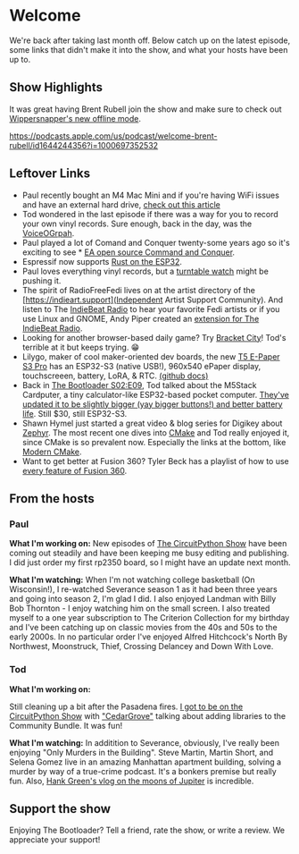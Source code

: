 # Welcome

We're back after taking last month off.  Below catch up on the latest episode, some links that didn't make it into the show, and what your hosts have been up to.

## Show Highlights
It was great having Brent Rubell join the show and make sure to check out [Wippersnapper's new offline mode](https://learn.adafruit.com/no-code-offline-data-logging-with-wippersnapper).

https://podcasts.apple.com/us/podcast/welcome-brent-rubell/id1644244356?i=1000697352532

## Leftover Links

* Paul recently bought an M4 Mac Mini and if you're having WiFi issues and have an external hard drive, [check out this article](https://appleinsider.com/inside/mac-mini/tips/how-to-fix-weak-wi-fi-on-a-m4-mac-mini-when-connected-to-a-drive-or-dock)
* Tod wondered in the last episode if there was a way for you to record your own vinyl records.  Sure enough, back in the day, was the [VoiceOGrpah](https://voiceograph.com/history-of-voice-o-graph).
* Paul played a lot of Comand and Conquer twenty-some years ago so it's exciting to see * [EA open source Command and Conquer](https://www.gamingonlinux.com/2025/02/ea-just-open-sourced-command-conquer-red-alert-renegade-and-generals/).
* Espressif now supports [Rust on the ESP32](https://hackaday.com/2025/02/27/esp-hal-a-stable-api-esp32-hal-gift-for-your-rust-code/).
* Paul loves everything vinyl records, but a [turntable watch](https://www.theverge.com/news/627130/ando-vinyl-record-automatic-watch-panasonic-technics-sl-1200-turntable) might be pushing it.
* The spirit of RadioFreeFedi lives on at the artist directory of the [https://indieart.support](Independent Artist Support Community). And listen to The [IndieBeat Radio](https://theindiebeat.fm) to hear your favorite Fedi artists or if you use Linux and GNOME, Andy Piper created an [extension for The IndieBeat Radio](https://andypiper.co.uk/2025/01/25/the-indie-beat-on-your-linux-desktop/).
* Looking for another browser-based daily game? Try [Bracket City](https://bracket.city/)!  Tod's terrible at it but keeps trying. 😁
* Lilygo, maker of cool maker-oriented dev boards, the new [T5 E-Paper S3 Pro](https://lilygo.cc/products/t5-e-paper-s3-pro) has an ESP32-S3 (native USB!), 960x540 ePaper display, touchscreeen, battery, LoRA, & RTC. [(github docs)](https://github.com/Xinyuan-LilyGO/T5S3-4.7-e-paper-PRO)
* Back in [The Bootloader S02:E09](https://www.thebootloader.net/blog/2024/06/03/beautiful-bezier-curves/), Tod talked about the M5Stack Cardputer, a tiny calculator-like ESP32-based pocket computer. [They've updated it to be slightly bigger (yay bigger buttons!) and better battery life](https://www.hackster.io/news/m5stack-revisits-the-cardputer-launches-a-new-model-with-better-keyboard-and-battery-life-15f15e0de535). Still $30, still ESP32-S3.
* Shawn Hymel just started a great video & blog series for Digikey about [Zephyr](https://www.digikey.com/en/maker/tutorials/2025/introduction-to-zephyr-part-1-getting-started-installation-and-blink). The most recent one dives into [CMake](https://www.digikey.com/en/maker/tutorials/2025/introduction-to-zephyr-part-2-cmake-tutorial) and Tod really enjoyed it, since CMake is so prevalent now. Especially the links at the bottom, like [Modern CMake](https://cliutils.gitlab.io/modern-cmake/README.html).
* Want to get better at Fusion 360? Tyler Beck has a playlist of how to use [every feature of Fusion 360](
https://www.youtube.com/playlist?list=PLaMhQg4zPYTsv2xFUsS6NwLKh6FqsEU-6).


## From the hosts

### Paul

**What I'm working on:** New episodes of [The CircuitPython Show](https://www.circuitpythonshow.com/@circuitpythonshow) have been coming out steadily and have been keeping me busy editing and publishing. I did just order my first rp2350 board, so I might have an update next month.

**What I'm watching:** When I'm not watching college basketball (On Wisconsin!), I re-watched Severance season 1 as it had been three years and going into season 2, I'm glad I did. I also enjoyed Landman with Billy Bob Thornton - I enjoy watching him on the small screen.  I also treated myself to a one year subscription to The Criterion Collection for my birthday and I've been catching up on classic movies from the 40s and 50s to the early 2000s.  In no particular order I've enjoyed Alfred Hitchcock's North By Northwest, Moonstruck, Thief, Crossing Delancey and Down With Love.

### Tod

**What I'm working on:**

Still cleaning up a bit after the Pasadena fires. [I got to be on the CircuitPython Show](https://www.circuitpythonshow.com/@circuitpythonshow/episodes/writing-a-circuitpython-library-for-the-community-bundle) with ["CedarGrove"](https://github.com/CedarGroveStudios?tab=repositories) talking about adding libraries to the Community Bundle. It was fun!

**What I'm watching:** In additition to Severance, obviously, I've really been enjoying "Only Murders in the Building". Steve Martin, Martin Short, and Selena Gomez live in an amazing Manhattan apartment building, solving a murder by way of a true-crime podcast. It's a bonkers premise but really fun. Also, [Hank Green's vlog on the moons of Jupiter](https://www.youtube.com/watch?v=grdu6UBK76w) is incredible.

## Support the show
Enjoying The Bootloader?  Tell a friend, rate the show, or write a review.  We appreciate your support!
